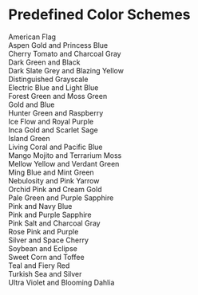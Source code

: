 # Predefined Color Schemes

American Flag  
Aspen Gold and Princess Blue  
Cherry Tomato and Charcoal Gray  
Dark Green and Black  
Dark Slate Grey and Blazing Yellow  
Distinguished Grayscale  
Electric Blue and Light Blue  
Forest Green and Moss Green  
Gold and Blue  
Hunter Green and Raspberry  
Ice Flow and Royal Purple  
Inca Gold and Scarlet Sage  
Island Green  
Living Coral and Pacific Blue  
Mango Mojito and Terrarium Moss  
Mellow Yellow and Verdant Green  
Ming Blue and Mint Green  
Nebulosity and Pink Yarrow  
Orchid Pink and Cream Gold  
Pale Green and Purple Sapphire  
Pink and Navy Blue  
Pink and Purple Sapphire  
Pink Salt and Charcoal Gray  
Rose Pink and Purple  
Silver and Space Cherry  
Soybean and Eclipse  
Sweet Corn and Toffee  
Teal and Fiery Red  
Turkish Sea and Silver  
Ultra Violet and Blooming Dahlia  
